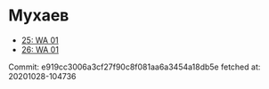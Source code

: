 # Мухаев
- [25: WA 01](25.md)
- [26: WA 01](26.md)

Commit: e919cc3006a3cf27f90c8f081aa6a3454a18db5e
 fetched at: 20201028-104736
